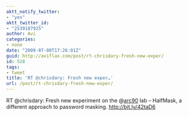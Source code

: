 ```yaml
---
aktt_notify_twitter:
- "yes"
aktt_twitter_id:
- "2539187925"
author: Avi
categories:
- none
date: "2009-07-08T17:26:01Z"
guid: http://aviflax.com/post/rt-chrisdary-fresh-new-exper/
id: 528
tags:
- tweet
title: 'RT @chrisdary: Fresh new exper…'
url: /post/rt-chrisdary-fresh-new-exper/
---
```

RT @chrisdary: Fresh new experiment on the @[arc90](http://twitter.com/arc90) lab &#8211; HalfMask, a different approach to password masking. <a href="http://bit.ly/42taD6" rel="nofollow">http://bit.ly/42taD6</a>